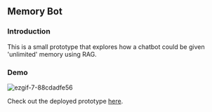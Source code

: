 ## Memory Bot

### Introduction

This is a small prototype that explores how a chatbot could be given 'unlimited' memory using RAG. 


### Demo

![ezgif-7-88cdadfe56](https://github.com/bwhiting2356/memory-bot/assets/16016903/028e01c7-fcab-4cf3-aa26-efff5e05d865)


Check out the deployed prototype [here](https://memory-bot-five.vercel.app/).
